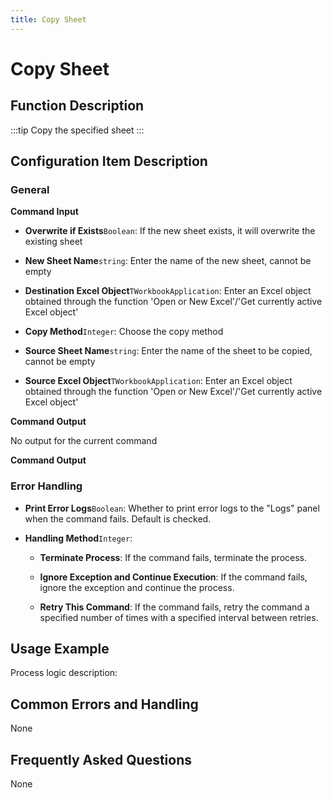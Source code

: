 ```yaml
---
title: Copy Sheet
---
```


# Copy Sheet

## Function Description

:::tip 
Copy the specified sheet
:::

## Configuration Item Description

### General

**Command Input**

- **Overwrite if Exists**`Boolean`: If the new sheet exists, it will overwrite the existing sheet

- **New Sheet Name**`string`: Enter the name of the new sheet, cannot be empty

- **Destination Excel Object**`TWorkbookApplication`: Enter an Excel object obtained through the function 'Open or New Excel'/'Get currently active Excel object'

- **Copy Method**`Integer`: Choose the copy method

- **Source Sheet Name**`string`: Enter the name of the sheet to be copied, cannot be empty

- **Source Excel Object**`TWorkbookApplication`: Enter an Excel object obtained through the function 'Open or New Excel'/'Get currently active Excel object'


**Command Output**

No output for the current command


**Command Output**

### Error Handling

- **Print Error Logs**`Boolean`: Whether to print error logs to the "Logs" panel when the command fails. Default is checked. 

- **Handling Method**`Integer`:

    - **Terminate Process**: If the command fails, terminate the process.

    - **Ignore Exception and Continue Execution**: If the command fails, ignore the exception and continue the process.

    - **Retry This Command**: If the command fails, retry the command a specified number of times with a specified interval between retries.

## Usage Example

Process logic description:

## Common Errors and Handling

None

## Frequently Asked Questions

None

